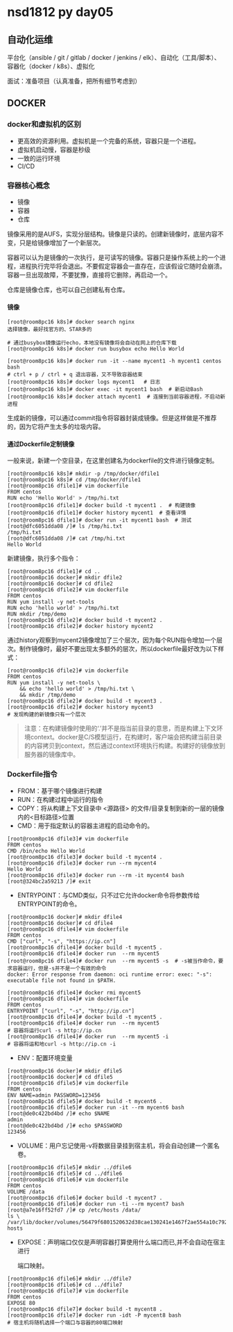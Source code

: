 # nsd1812 py day05

## 自动化运维

平台化（ansible / git / gitlab / docker / jenkins / elk）、自动化（工具/脚本）、容器化（docker / k8s）、虚拟化

面试：准备项目（认真准备，把所有细节考虑到）

## DOCKER

### docker和虚拟机的区别

- 更高效的资源利用。虚拟机是一个完备的系统，容器只是一个进程。
- 虚拟机启动慢，容器是秒级
- 一致的运行环境
- CI/CD

### 容器核心概念

- 镜像
- 容器
- 仓库

镜像采用的是AUFS，实现分层结构。镜像是只读的。创建新镜像时，底层内容不变，只是给镜像增加了一个新层次。

容器可以认为是镜像的一次执行，是可读写的镜像。容器只是操作系统上的一个进程，进程执行完毕将会退出。不要假定容器会一直存在，应该假设它随时会崩溃。容器一旦出现故障，不要犹豫，直接将它删除，再启动一个。

仓库是镜像仓库，也可以自己创建私有仓库。

#### 镜像

```shell
[root@room8pc16 k8s]# docker search nginx
选择镜像，最好找官方的、STAR多的

# 通过busybox镜像运行echo，本地没有镜像将会自动在网上的仓库下载
[root@room8pc16 k8s]# docker run busybox echo Hello World

[root@room8pc16 k8s]# docker run -it --name mycent1 -h mycent1 centos bash
# ctrl + p / ctrl + q 退出容器，又不导致容器结束
[root@room8pc16 k8s]# docker logs mycent1   # 日志
[root@room8pc16 k8s]# docker exec -it mycent1 bash  # 新启动Bash
[root@room8pc16 k8s]# docker attach mycent1  # 连接到当前容器进程，不启动新进程
```

生成新的镜像，可以通过commit指令将容器封装成镜像。但是这样做是不推荐的，因为它将产生太多的垃圾内容。

#### 通过Dockerfile定制镜像

一般来说，新建一个空目录，在这里创建名为dockerfile的文件进行镜像定制。

```shell
[root@room8pc16 k8s]# mkdir -p /tmp/docker/dfile1
[root@room8pc16 k8s]# cd /tmp/docker/dfile1
[root@room8pc16 dfile1]# vim dockerfile
FROM centos
RUN echo 'Hello World' > /tmp/hi.txt
[root@room8pc16 dfile1]# docker build -t mycent1 .  # 构建镜像
[root@room8pc16 dfile1]# docker history mycent1  # 查看详情
[root@room8pc16 dfile1]# docker run -it mycent1 bash  # 测试
[root@dfc6051dda08 /]# ls /tmp/hi.txt 
/tmp/hi.txt
[root@dfc6051dda08 /]# cat /tmp/hi.txt
Hello World
```

新建镜像，执行多个指令：

```shell
[root@room8pc16 dfile1]# cd ..
[root@room8pc16 docker]# mkdir dfile2
[root@room8pc16 docker]# cd dfile2
[root@room8pc16 dfile2]# vim dockerfile
FROM centos
RUN yum install -y net-tools
RUN echo 'hello world' > /tmp/hi.txt
RUN mkdir /tmp/demo
[root@room8pc16 dfile2]# docker build -t mycent2 .
[root@room8pc16 dfile2]# docker history mycent2
```

通过history观察到mycent2镜像增加了三个层次，因为每个RUN指令增加一个层次。制作镜像时，最好不要出现太多额外的层次，所以dockerfile最好改为以下样式：

```shell
[root@room8pc16 dfile2]# vim dockerfile 
FROM centos
RUN yum install -y net-tools \
    && echo 'hello world' > /tmp/hi.txt \
    && mkdir /tmp/demo
[root@room8pc16 dfile2]# docker build -t mycent3 .
[root@room8pc16 dfile2]# docker history mycent3
# 发现构建的新镜像只有一个层次
```

> 注意：在构建镜像时使用的‘.’并不是指当前目录的意思，而是构建上下文环境context。docker是C/S模型运行，在构建时，客户端会把构建当前目录的内容拷贝到context，然后通过context环境执行构建。构建好的镜像放到服务器的镜像库中。

### Dockerfile指令

- FROM：基于哪个镜像进行构建
- RUN：在构建过程中运行的指令
- COPY：将从构建上下文目录中 \<源路径\> 的文件/目录复制到新的一层的镜像
  内的\<目标路径\>位置
- CMD：用于指定默认的容器主进程的启动命令的。

```shell
[root@room8pc16 dfile3]# vim dockerfile 
FROM centos
CMD /bin/echo Hello World
[root@room8pc16 dfile3]# docker build -t mycent4 .
[root@room8pc16 dfile3]# docker run --rm mycent4
Hello World
[root@room8pc16 dfile3]# docker run --rm -it mycent4 bash
[root@324bc2a59213 /]# exit
```

- ENTRYPOINT：与CMD类似，只不过它允许docker命令将参数传给ENTRYPOINT的命令。

```shell
[root@room8pc16 docker]# mkdir dfile4
[root@room8pc16 docker]# cd dfile4
[root@room8pc16 dfile4]# vim dockerfile
FROM centos
CMD ["curl", "-s", "https://ip.cn"]
[root@room8pc16 dfile4]# docker build -t mycent5 .
[root@room8pc16 dfile4]# docker run  --rm mycent5 
[root@room8pc16 dfile4]# docker run  --rm mycent5 -s  # -s被当作命令，要求容器运行，但是-s并不是一个有效的命令
docker: Error response from daemon: oci runtime error: exec: "-s": executable file not found in $PATH.

[root@room8pc16 dfile4]# docker rmi mycent5
[root@room8pc16 dfile4]# vim dockerfile 
FROM centos
ENTRYPOINT ["curl", "-s", "http://ip.cn"]
[root@room8pc16 dfile4]# docker build -t mycent5 .
[root@room8pc16 dfile4]# docker run  --rm mycent5 
# 容器将运行curl -s http://ip.cn
[root@room8pc16 dfile4]# docker run  --rm mycent5 -i
# 容器将运和地curl -s http://ip.cn -i
```

- ENV：配置环境变量

```shell
[root@room8pc16 docker]# mkdir dfile5
[root@room8pc16 docker]# cd dfile5
[root@room8pc16 dfile5]# vim dockerfile
FROM centos
ENV NAME=admin PASSWORD=123456
[root@room8pc16 dfile5]# docker build -t mycent6 .
[root@room8pc16 dfile5]# docker run -it --rm mycent6 bash
[root@de0c422bd4bd /]# echo $NAME
admin
[root@de0c422bd4bd /]# echo $PASSWORD
123456
```

- VOLUME：用户忘记使用-v将数据目录挂到宿主机，将会自动创建一个匿名卷。

```shell
[root@room8pc16 dfile5]# mkdir ../dfile6
[root@room8pc16 dfile5]# cd ../dfile6
[root@room8pc16 dfile6]# vim dockerfile
FROM centos
VOLUME /data
[root@room8pc16 dfile6]# docker build -t mycent7 .
[root@room8pc16 dfile6]# docker run -ti --rm mycent7 bash
[root@a7e16ff52fd7 /]# cp /etc/hosts /data/
ls \ 
/var/lib/docker/volumes/56479f6801520632d38cae130241e1467f2ae554a10c792fa628ae8c44ac605a/_data/
hosts
```

- EXPOSE：声明端口仅仅是声明容器打算使用什么端口而已,并不会自动在宿主进行

  端口映射。

```shell
[root@room8pc16 dfile6]# mkdir ../dfile7
[root@room8pc16 dfile6]# cd ../dfile7
[root@room8pc16 dfile7]# vim dockerfile
FROM centos
EXPOSE 80
[root@room8pc16 dfile7]# docker build -t mycent8 .
[root@room8pc16 dfile7]# docker run -idt -P mycent8 bash
# 宿主机将随机选择一个端口与容器的80端口映射
```





















